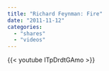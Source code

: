 ```yaml
---
title: "Richard Feynman: Fire"
date: "2011-11-12"
categories:
  - "shares"
  - "videos"
---
```


{{< youtube ITpDrdtGAmo >}}
